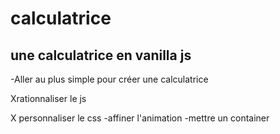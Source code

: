 # calculatrice
## une calculatrice en vanilla js

-Aller au plus simple pour créer une calculatrice

Xrationnaliser le js

X personnaliser le css
-affiner l'animation
-mettre un container
